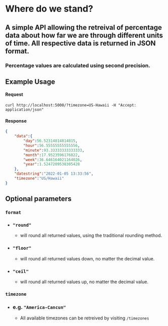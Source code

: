 # **Where do we stand?**

## A simple API allowing the retreival of percentage data about how far we are through different units of time. All respective data is returned in JSON format.
### Percentage values are calculated using second precision.

## Example Usage

#### Request
```console
curl http://localhost:5000/?timezone=US-Hawaii -H "Accept: application/json"
```

#### Response
```json
{
    "data":{
        "day":56.52314814814815,
        "hour":56.55555555555556,
        "minute":93.33333333333333,
        "month":17.9523596176822,
        "week":36.646164021164026,
        "year":1.5247209538305428
    },
    "datestring":"2022-01-05 13:33:56",
    "timezone":"US/Hawaii"
}
```


## Optional parameters

### `format`
- ### `"round"`
    - will round all returned values, using the traditional rounding method.
- ### `"floor"`
    - will round all returned values down, no matter the decimal value.
- ### `"ceil"`
    - will round all returned values up, no matter the decimal value.

### `timezone`
- ### e.g. `"America-Cancun"`
    - All available timezones can be retreived by visiting `/timezones`
